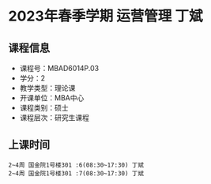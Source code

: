 # 2023年春季学期 运营管理 丁斌






## 课程信息

- 课程号：MBAD6014P.03
- 学分：2
- 教学类型：理论课
- 开课单位：MBA中心
- 课程类别：硕士
- 课程层次：研究生课程

## 上课时间

```
2~4周 国金院1号楼301 :6(08:30~17:30) 丁斌
2~4周 国金院1号楼301 :7(08:30~17:30) 丁斌
```

